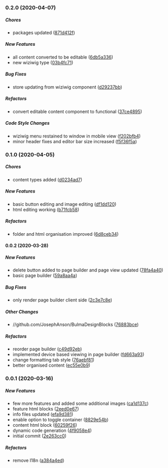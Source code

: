 ### 0.2.0 (2020-04-07)

##### Chores

*  packages updated ([871d412f](https://github.com/JosephAnson/BulmaBuildingBlocks/commit/871d412fd41a2ffad958f1f182ee2d74b58fffd6))

##### New Features

*  all content converted to be editable ([6db5a336](https://github.com/JosephAnson/BulmaBuildingBlocks/commit/6db5a336009f0c6ea4ef88296584fd1e201ff4ce))
*  new wiziwig type ([03b4fc71](https://github.com/JosephAnson/BulmaBuildingBlocks/commit/03b4fc71f40c8db66297fc7ab2c6a5bdceaabc7a))

##### Bug Fixes

*  store updating from wiziwig component ([d29237bb](https://github.com/JosephAnson/BulmaBuildingBlocks/commit/d29237bb3e62f695ff4bf6533312c63b5681916e))

##### Refactors

*  convert editable content component to functional ([37ce4895](https://github.com/JosephAnson/BulmaBuildingBlocks/commit/37ce4895337ccbce4daca9e924feaab670ff72e5))

##### Code Style Changes

*  wiziwig menu restained to window in mobile view ([f202bfb4](https://github.com/JosephAnson/BulmaBuildingBlocks/commit/f202bfb4c91547e850f9581cb7dd3055f4723d96))
*  minor header fixes and editor bar size increased ([f5f36f5a](https://github.com/JosephAnson/BulmaBuildingBlocks/commit/f5f36f5a4168fe9e849c285c15a2ee8d5a3ded50))

### 0.1.0 (2020-04-05)

##### Chores

*  content types added ([d0234ad7](https://github.com/JosephAnson/BulmaBuildingBlocks/commit/d0234ad73a8eae306c6c0d6ded0bf6ee8e21ed71))

##### New Features

*  basic button editing and image editing ([df1dd120](https://github.com/JosephAnson/BulmaBuildingBlocks/commit/df1dd12037a1e67c2d5bf5672e8e5482fab1466f))
*  html editing working ([b71fcb58](https://github.com/JosephAnson/BulmaBuildingBlocks/commit/b71fcb588a1f3f0c4e8de5bf3c4e9aba10854538))

##### Refactors

*  folder and html organisation improved ([6d8ceb34](https://github.com/JosephAnson/BulmaBuildingBlocks/commit/6d8ceb34bdbf21de876b6deb8b9e864fcd98869c))

#### 0.0.2 (2020-03-28)

##### New Features

*  delete button added to page builder and page view updated ([78fa4a40](https://github.com/JosephAnson/BulmaBuildingBlocks/commit/78fa4a40b375e9f5ac68a90a0e23dbd0445fc194))
*  basic page builder ([59a8aa4a](https://github.com/JosephAnson/BulmaBuildingBlocks/commit/59a8aa4ad44842480d85f374ce0e26b10658ba10))

##### Bug Fixes

*  only render page builder client side ([2c3e7c8e](https://github.com/JosephAnson/BulmaBuildingBlocks/commit/2c3e7c8ed0b2a75fbf6c534abd3ee3009f28a676))

##### Other Changes

* //github.com/JosephAnson/BulmaDesignBlocks ([76883bce](https://github.com/JosephAnson/BulmaBuildingBlocks/commit/76883bce2de81ff76e68f67f3d656b472f871142))

##### Refactors

*  reorder page builder ([c49d92eb](https://github.com/JosephAnson/BulmaBuildingBlocks/commit/c49d92ebe1a71d3f33d54d9727e53ec1c967bdf1))
*  implemented device based viewing in page builder ([fd663a93](https://github.com/JosephAnson/BulmaBuildingBlocks/commit/fd663a939b6ac3ebf6ec276d7d22fed5d10ee2f3))
*  change formatting tab style ([76aebf81](https://github.com/JosephAnson/BulmaBuildingBlocks/commit/76aebf8156912c31861a4e937d5385f3ba479f84))
*  better organised content ([ec55e0b9](https://github.com/JosephAnson/BulmaBuildingBlocks/commit/ec55e0b957d1b74f365c7a6e97d9b27474eef95e))

### 0.0.1 (2020-03-16)

##### New Features

*  few more features and added some additional images ([ca1d137c](https://github.com/JosephAnson/BulmaBuildingBlocks/commit/ca1d137caf566d8ff95d9810ee495a94db970c22))
*  feature html blocks ([2eed0e67](https://github.com/JosephAnson/BulmaBuildingBlocks/commit/2eed0e67bdd966df7163478fdfc84b4eebfe4eda))
*  info files updated ([efa9d381](https://github.com/JosephAnson/BulmaBuildingBlocks/commit/efa9d38142f661ce03a60a8b61e0969a8ca51b07))
*  enable option to toggle container ([8829e54b](https://github.com/JosephAnson/BulmaBuildingBlocks/commit/8829e54be9dcbe868eacbbaf84517abb8d4596f5))
*  content html block ([60259f26](https://github.com/JosephAnson/BulmaBuildingBlocks/commit/60259f2662650dc3e27eed7fbcb46294b6777dc1))
*  dynamic code generation ([4f9058e4](https://github.com/JosephAnson/BulmaBuildingBlocks/commit/4f9058e453f61d6f586b1bcac751b5f326e2e137))
*  initial commit ([2e263cc0](https://github.com/JosephAnson/BulmaBuildingBlocks/commit/2e263cc073fc6c8d75290dba178304bf71c7f41c))

##### Refactors

*  remove I18n ([a384a4ed](https://github.com/JosephAnson/BulmaBuildingBlocks/commit/a384a4edd331eca02ddfe00661a5ced0ee380c90))

